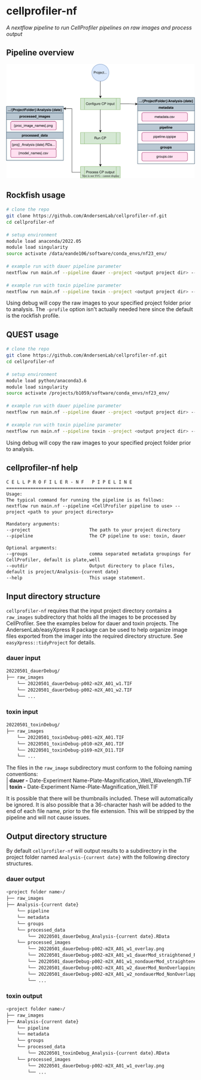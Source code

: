 # cellprofiler-nf
*A nextflow pipeline to run CellProfiler pipelines on raw images and process output*

## Pipeline overview
![](img/cellprofiler-nf.drawio.svg)

## Rockfish usage
```bash
# clone the repo
git clone https://github.com/AndersenLab/cellprofiler-nf.git
cd cellprofiler-nf

# setup environment
module load anaconda/2022.05
module load singularity
source activate /data/eande106/software/conda_envs/nf23_env/

# example run with dauer pipeline parameter
nextflow run main.nf --pipeline dauer --project <output project dir> --debug -profile rockfish

# example run with toxin pipeline parameter
nextflow run main.nf --pipeline toxin --project <output project dir> --debug -profile rockfish
```

Using debug will copy the raw images to your specified project folder prior to analysis. The `-profile` option isn't actually needed here since the default is the rockfish profile.

## QUEST usage
```bash
# clone the repo
git clone https://github.com/AndersenLab/cellprofiler-nf.git
cd cellprofiler-nf

# setup environment
module load python/anaconda3.6
module load singularity
source activate /projects/b1059/software/conda_envs/nf23_env/

# example run with dauer pipeline parameter
nextflow run main.nf --pipeline dauer --project <output project dir> --debug -profile quest

# example run with toxin pipeline parameter
nextflow run main.nf --pipeline toxin --project <output project dir> --debug -profile quest
```

Using debug will copy the raw images to your specified project folder prior to analysis.

## cellprofiler-nf help
```
C E L L P R O F I L E R - N F   P I P E L I N E
===============================================
Usage:
The typical command for running the pipeline is as follows:
nextflow run main.nf --pipeline <CellProfiler pipeline to use> --project <path to your project directory>

Mandatory arguments:
--project                      The path to your project directory
--pipeline                     The CP pipeline to use: toxin, dauer

Optional arguments:
--groups                       comma separated metadata groupings for CellProfiler, default is plate,well
--outdir                       Output directory to place files, default is project/Analysis-{current date}
--help                         This usage statement.
```

## Input directory structure
`cellprofiler-nf` requires that the input project directory contains a `raw_images` subdirectory that holds all the images to be processed by CellProfiler. See the examples below for dauer and toxin projects. The AndersenLab/easyXpress R package can be used to help organize image files exported from the imager into the required directory structure. See `easyXpress::tidyProject` for details. 
### dauer input
```bash
20220501_dauerDebug/
├── raw_images
    └── 20220501_dauerDebug-p002-m2X_A01_w1.TIF
    └── 20220501_dauerDebug-p002-m2X_A01_w2.TIF
    └── ...
``` 
### toxin input
```bash
20220501_toxinDebug/
├── raw_images
    └── 20220501_toxinDebug-p001-m2X_A01.TIF
    └── 20220501_toxinDebug-p010-m2X_A01.TIF
    └── 20220501_toxinDebug-p169-m2X_D11.TIF
    └── ...
``` 
The files in the `raw_image` subdirectory must conform to the folloing naming conventions:\
|   **dauer -** Date-Experiment Name-Plate-Magnification_Well_Wavelength.TIF\
|   **toxin -** Date-Experiment Name-Plate-Magnification_Well.TIF

It is possible that there will be thumbnails included. These will automatically be ignored. It is also possible that a 36-character hash will be added to the end of each file name, prior to the file extension. This will be stripped by the pipeline and will not cause issues.

## Output directory structure
By default `cellprofiler-nf` will output results to a subdirectory in the project folder named `Analysis-{current date}` with the following directory structures.

### dauer output
```bash
<project folder name>/
├── raw_images
├── Analysis-{current date}
    └── pipeline
    └── metadata
    └── groups
    └── processed_data
        └── 20220501_dauerDebug_Analysis-{current date}.RData
    └── processed_images
        └── 20220501_dauerDebug-p002-m2X_A01_w1_overlay.png
        └── 20220501_dauerDebug-p002-m2X_A01_w1_dauerMod_straightened_RFP.png
        └── 20220501_dauerDebug-p002-m2X_A01_w1_nondauerMod_straightened_RFP.png
        └── 20220501_dauerDebug-p002-m2X_A01_w2_dauerMod_NonOverlappingWorms_RFP_mask.png
        └── 20220501_dauerDebug-p002-m2X_A01_w2_nondauerMod_NonOverlappingWorms_RFP_mask.png
        └── ...
```

### toxin output
```bash
<project folder name>/
├── raw_images
├── Analysis-{current date}
    └── pipeline
    └── metadata
    └── groups
    └── processed_data
        └── 20220501_toxinDebug_Analysis-{current date}.RData
    └── processed_images
        └── 20220501_dauerDebug-p002-m2X_A01_w1_overlay.png
        └── ...
```
